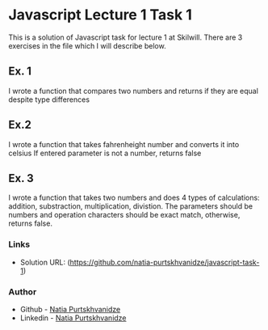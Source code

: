 # Javascript Lecture 1 Task 1

This is a solution of Javascript task for lecture 1 at Skilwill. There are 3 exercises in the file which I will describe below.

## Ex. 1
I wrote a function that compares two numbers and returns if they are equal despite type differences

## Ex.2 
I wrote a function that takes fahrenheight number and converts it into celsius
If entered parameter is not a number, returns false

## Ex. 3
I wrote a function that takes two numbers and does 4 types of calculations: addition, substraction, multiplication, divistion.
The parameters should be numbers and operation characters should be exact match, otherwise, returns false.

### Links
- Solution URL: (https://github.com/natia-purtskhvanidze/javascript-task-1)


### Author

- Github - [Natia Purtskhvanidze](https://github.com/natia-purtskhvanidze)
- Linkedin - [Natia Purtskhvanidze](https://www.linkedin.com/in/natia-purtskhvanidze/)

